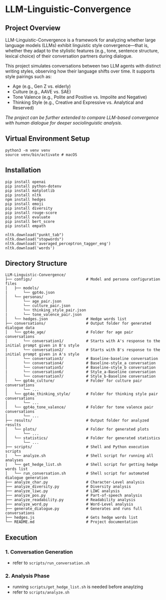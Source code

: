 # LLM-Linguistic-Convergence

## Project Overview
LLM-Linguistic-Convergence is a framework for analyzing whether large language models (LLMs) exhibit linguistic style convergence—that is, whether they adapt to the stylistic features (e.g., tone, sentence structure, lexical choice) of their conversation partners during dialogue.

This project simulates conversations between two LLM agents with distinct writing styles, observing how their language shifts over time. It supports style pairings such as:
- Age (e.g., Gen Z vs. elderly)
- Culture (e.g., AAVE vs. SAE)
- Tone Valence (e.g., Polite and Positive vs. Impolite and Negative)
- Thinking Style (e.g., Creative and Expressive vs. Analytical and Reserved)

*The project can be further extended to compare LLM-based convergence with human dialogue for deeper sociolinguistic analysis.*

## Virtual Environment Setup
```
python3 -m venv venv
source venv/bin/activate # macOS
```

## Installation
```
pip install openai
pip install python-dotenv
pip install matplotlib
pip install nltk
npm install hedges
pip install emoji
pip install diversity
pip install rouge-score
pip install evaluate
pip install bert_score
pip install empath
```

```
nltk.download("punkt_tab")
nltk.download("stopwords")
nltk.download('averaged_perceptron_tagger_eng')
nltk.download('words')
```

## Directory Structure
```
LLM-Linguistic-Convergence/
├── configs/                        # Model and persona configuration files
│   ├── models/                  
|       └── gpt4o.json
│   └── personas/                   
│       └── age_pair.json
│       └── culture_pair.json
│       └── thinking_style_pair.json
|       └── tone_valence_pair.json
│   └── hedges.json                 # Hedge words list
├── conversations/                  # Output folder for generated dialogue data
│   └── gpt4o_age/                  # Folder for age pair conversations
│       └── conversation1/          # Starts with A's response to the initial prompt given in B's style
|       └── conversation2/          # Starts with B's response to the initial prompt given in A's style
│       └── conversation3/          # Baseline-baseline conversation
│       └── conversation4/          # Baseline-style_a conversation
│       └── conversation5/          # Baseline-style_b conversation
|       └── conversation6/          # Style_a-Baseline conversation
│       └── conversation7/          # Style_b-Baseline conversation
│   └── gpt4o_culture/              # Folder for culture pair conversations
│       └── ...
│   └── gpt4o_thinking_style/       # Folder for thinking style pair conversations
│       └── ...
│   └── gpt4o_tone_valence/         # Folder for tone valence pair conversations
│       └── ...
├── results/                        # Output folder for analyzed results
│   └── plots/                      # Folder for generated plots
│       └── ...
│   └── statistics/                 # Folder for generated statistics
│       └── ...
├── scripts/                        # Shell and Python execution scripts
|   └── analyze.sh                  # Shell script for running all analyses
|   └── get_hedge_list.sh           # Shell script for getting hedge words list
│   └── run_conversation.sh         # Shell script for automated dialogue generation
├── analyze_char.py                 # Character-Level analysis
├── analyze_diversity.py            # Diversity analysis
├── analyze_liwc.py                 # LIWC analysis
├── analyze_pos.py                  # Part-of-speech analysis
├── analyze_readability.py          # Readability analysis
├── analyze_word.py                 # Word-Level analysis                   
├── generate_dialogue.py            # Generates and runs full conversations
├── hedges.js                       # Gets hedge words list
└── README.md                       # Project documentation
```

## Execution
### 1. Conversation Generation
- refer to `scripts/run_conversation.sh`
### 2. Analysis Phase
- running `scripts/get_hedge_list.sh` is needed before anaylzing
- refer to `scripts/analyze.sh`
